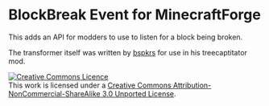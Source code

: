 BlockBreak Event for MinecraftForge
===================================

This adds an API for modders to use to listen for a block being broken.

The transformer itself was written by <a href="http://www.minecraftforum.net/topic/1009577-">bspkrs</a> for use in his treecaptitator mod.

<a rel="license" href="http://creativecommons.org/licenses/by-nc-sa/3.0/deed.en_GB"><img alt="Creative Commons Licence" style="border-width:0" src="http://i.creativecommons.org/l/by-nc-sa/3.0/88x31.png" /></a><br />This work is licensed under a <a rel="license" href="http://creativecommons.org/licenses/by-nc-sa/3.0/deed.en_GB">Creative Commons Attribution-NonCommercial-ShareAlike 3.0 Unported License</a>.